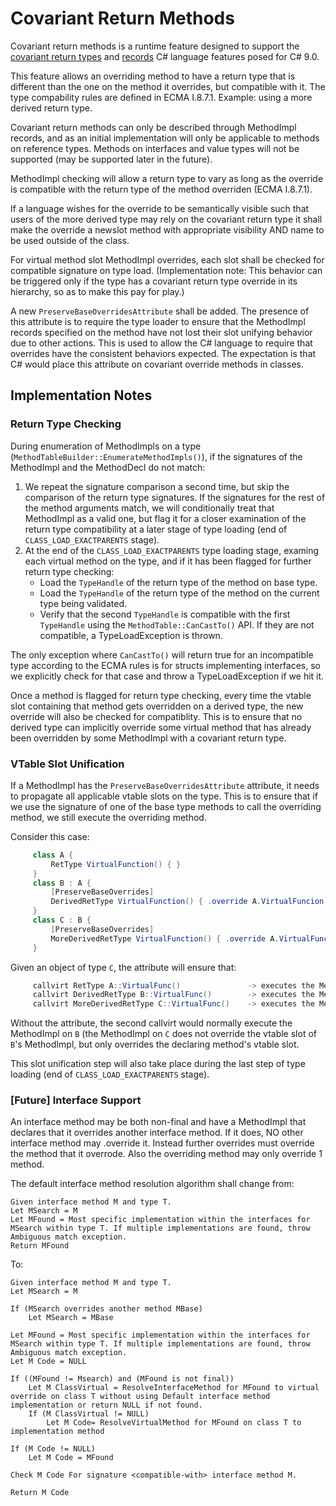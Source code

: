 # Covariant Return Methods

Covariant return methods is a runtime feature designed to support the [covariant return types](https://github.com/dotnet/csharplang/blob/master/proposals/covariant-returns.md) and [records](https://github.com/dotnet/csharplang/blob/master/proposals/records.md) C# language features posed for C# 9.0.

This feature allows an overriding method to have a return type that is different than the one on the method it overrides, but compatible with it. The type compability rules are defined in ECMA I.8.7.1. Example: using a more derived return type. 

Covariant return methods can only be described through MethodImpl records, and as an initial implementation will only be applicable to methods on reference types. Methods on interfaces and value types will not be supported (may be supported later in the future).

MethodImpl checking will allow a return type to vary as long as the override is compatible with the return type of the method overriden (ECMA I.8.7.1).

If a language wishes for the override to be semantically visible such that users of the more derived type may rely on the covariant return type it shall make the override a newslot method with appropriate visibility AND name to be used outside of the class.

For virtual method slot MethodImpl overrides, each slot shall be checked for compatible signature on type load. (Implementation note: This behavior can be triggered only if the type has a covariant return type override in its hierarchy, so as to make this pay for play.)

A new `PreserveBaseOverridesAttribute` shall be added. The presence of this attribute is to require the type loader to ensure that the MethodImpl records specified on the method have not lost their slot unifying behavior due to other actions. This is used to allow the C# language to require that overrides have the consistent behaviors expected. The expectation is that C# would place this attribute on covariant override methods in classes.

## Implementation Notes

### Return Type Checking

During enumeration of MethodImpls on a type (`MethodTableBuilder::EnumerateMethodImpls()`), if the signatures of the MethodImpl and the MethodDecl do not match:
1. We repeat the signature comparison a second time, but skip the comparison of the return type signatures. If the signatures for the rest of the method arguments match, we will conditionally treat that MethodImpl as a valid one, but flag it for a closer examination of the return type compatibility at a later stage of type loading (end of `CLASS_LOAD_EXACTPARENTS` stage).
2. At the end of the `CLASS_LOAD_EXACTPARENTS` type loading stage, examing each virtual method on the type, and if it has been flagged for further return type checking:
    + Load the `TypeHandle` of the return type of the method on base type.
    + Load the `TypeHandle` of the return type of the method on the current type being validated.
    + Verify that the second `TypeHandle` is compatible with the first `TypeHandle` using the `MethodTable::CanCastTo()` API. If they are not compatible, a TypeLoadException is thrown.
    
The only exception where `CanCastTo()` will return true for an incompatible type according to the ECMA rules is for structs implementing interfaces, so we explicitly check for that case and throw a TypeLoadException if we hit it.
    
Once a method is flagged for return type checking, every time the vtable slot containing that method gets overridden on a derived type, the new override will also be checked for compatiblity. This is to ensure that no derived type can implicitly override some virtual method that has already been overridden by some MethodImpl with a covariant return type.

### VTable Slot Unification

If a MethodImpl has the `PreserveBaseOverridesAttribute` attribute, it needs to propagate all applicable vtable slots on the type. This is to ensure that if we use the signature of one of the base type methods to call the overriding method, we still execute the overriding method.

Consider this case:
``` C#
     class A {
         RetType VirtualFunction() { }
     }
     class B : A {
         [PreserveBaseOverrides]
         DerivedRetType VirtualFunction() { .override A.VirtualFuncion }
     }
     class C : B {
         [PreserveBaseOverrides]
         MoreDerivedRetType VirtualFunction() { .override A.VirtualFunction }
     }
```

Given an object of type `C`, the attribute will ensure that:
``` C#
     callvirt RetType A::VirtualFunc()               -> executes the MethodImpl on C
     callvirt DerivedRetType B::VirtualFunc()        -> executes the MethodImpl on C
     callvirt MoreDerivedRetType C::VirtualFunc()    -> executes the MethodImpl on C
```

Without the attribute, the second callvirt would normally execute the MethodImpl on `B` (the MethodImpl on `C` does not override the vtable slot of `B`'s MethodImpl, but only overrides the declaring method's vtable slot.

This slot unification step will also take place during the last step of type loading (end of `CLASS_LOAD_EXACTPARENTS` stage).

### [Future] Interface Support

An interface method may be both non-final and have a MethodImpl that declares that it overrides another interface method. If it does, NO other interface method may .override it. Instead further overrides must override the method that it overrode. Also the overriding method may only override 1 method.

The default interface method resolution algorithm shall change from:
 
``` console
Given interface method M and type T.
Let MSearch = M
Let MFound = Most specific implementation within the interfaces for MSearch within type T. If multiple implementations are found, throw Ambiguous match exception.
Return MFound
```

To:

``` console
Given interface method M and type T.
Let MSearch = M

If (MSearch overrides another method MBase)
    Let MSearch = MBase

Let MFound = Most specific implementation within the interfaces for MSearch within type T. If multiple implementations are found, throw Ambiguous match exception.
Let M Code = NULL

If ((MFound != Msearch) and (MFound is not final))
    Let M ClassVirtual = ResolveInterfaceMethod for MFound to virtual override on class T without using Default interface method implementation or return NULL if not found.
    If (M ClassVirtual != NULL)
        Let M Code= ResolveVirtualMethod for MFound on class T to implementation method

If (M Code != NULL)
    Let M Code = MFound

Check M Code For signature <compatible-with> interface method M.

Return M Code
```
